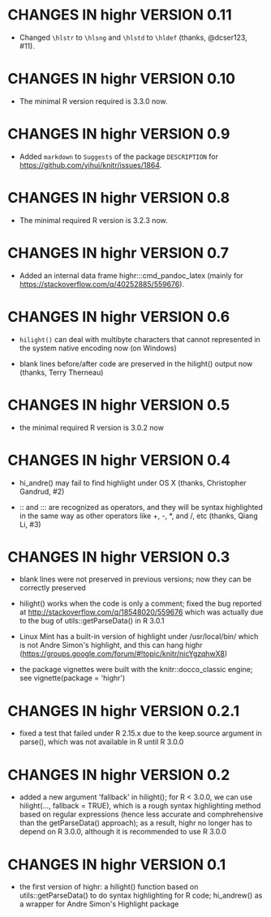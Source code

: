 # CHANGES IN highr VERSION 0.11

- Changed `\hlstr` to `\hlsng` and `\hlstd` to `\hldef` (thanks, @dcser123, #11).

# CHANGES IN highr VERSION 0.10

- The minimal R version required is 3.3.0 now.

# CHANGES IN highr VERSION 0.9

- Added `markdown` to `Suggests` of the package `DESCRIPTION` for https://github.com/yihui/knitr/issues/1864.

# CHANGES IN highr VERSION 0.8

- The minimal required R version is 3.2.3 now.

# CHANGES IN highr VERSION 0.7

- Added an internal data frame highr:::cmd_pandoc_latex (mainly for https://stackoverflow.com/q/40252885/559676).

# CHANGES IN highr VERSION 0.6

- `hilight()` can deal with multibyte characters that cannot represented in the system native encoding now (on Windows)

- blank lines before/after code are preserved in the hilight() output now (thanks, Terry Therneau)

# CHANGES IN highr VERSION 0.5

- the minimal required R version is 3.0.2 now

# CHANGES IN highr VERSION 0.4

- hi_andre() may fail to find highlight under OS X (thanks, Christopher Gandrud, #2)

- :: and ::: are recognized as operators, and they will be syntax highlighted in the same way as other operators like +, -, *, and /, etc (thanks, Qiang Li, #3)

# CHANGES IN highr VERSION 0.3

- blank lines were not preserved in previous versions; now they can be correctly preserved

- hilight() works when the code is only a comment; fixed the bug reported at http://stackoverflow.com/q/18548020/559676 which was actually due to the bug of utils::getParseData() in R 3.0.1

- Linux Mint has a built-in version of highlight under /usr/local/bin/ which is not Andre Simon's highlight, and this can hang highr (https://groups.google.com/forum/#!topic/knitr/nicYgzqhwX8)

- the package vignettes were built with the knitr::docco_classic engine; see vignette(package = 'highr')

# CHANGES IN highr VERSION 0.2.1

- fixed a test that failed under R 2.15.x due to the keep.source argument in parse(), which was not available in R until R 3.0.0

# CHANGES IN highr VERSION 0.2

- added a new argument 'fallback' in hilight(); for R < 3.0.0, we can use hilight(..., fallback = TRUE), which is a rough syntax highlighting method based on regular expressions (hence less accurate and comphrehensive than the getParseData() approach); as a result, highr no longer has to depend on R 3.0.0, although it is recommended to use R 3.0.0

# CHANGES IN highr VERSION 0.1

- the first version of highr: a hilight() function based on utils::getParseData() to do syntax highlighting for R code; hi_andrew() as a wrapper for Andre Simon's Highlight package

